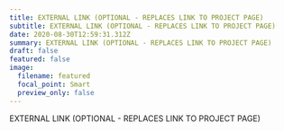```yaml
---
title: EXTERNAL LINK (OPTIONAL - REPLACES LINK TO PROJECT PAGE)
subtitle: EXTERNAL LINK (OPTIONAL - REPLACES LINK TO PROJECT PAGE)
date: 2020-08-30T12:59:31.312Z
summary: EXTERNAL LINK (OPTIONAL - REPLACES LINK TO PROJECT PAGE)
draft: false
featured: false
image:
  filename: featured
  focal_point: Smart
  preview_only: false
---
```

EXTERNAL LINK (OPTIONAL - REPLACES LINK TO PROJECT PAGE)